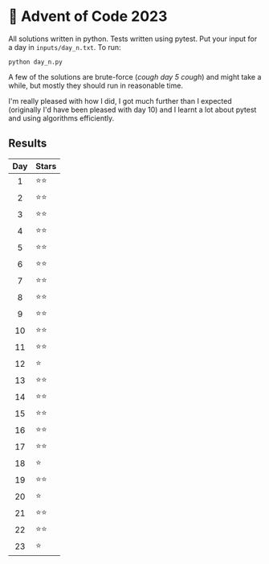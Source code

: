# 🎄 Advent of Code 2023
All solutions written in python. Tests written using pytest. Put your input for a day in `inputs/day_n.txt`. To run:
```
python day_n.py
```
A few of the solutions are brute-force (*cough day 5 cough*) and might take a while, but mostly they should run in reasonable time.

I'm really pleased with how I did, I got much further than I expected (originally I'd have been pleased with day 10) and I learnt a lot about pytest and using algorithms efficiently.

## Results

| Day | Stars |
| :-: | :--- |
| 1   | ⭐⭐ |
| 2   | ⭐⭐ |
| 3   | ⭐⭐ |
| 4   | ⭐⭐ |
| 5   | ⭐⭐ |
| 6   | ⭐⭐ |
| 7   | ⭐⭐ |
| 8   | ⭐⭐ |
| 9   | ⭐⭐ |
| 10  | ⭐⭐ |
| 11  | ⭐⭐ |
| 12  | ⭐   |
| 13  | ⭐⭐ |
| 14  | ⭐⭐ |
| 15  | ⭐⭐ |
| 16  | ⭐⭐ |
| 17  | ⭐⭐ |
| 18  | ⭐   |
| 19  | ⭐⭐ |
| 20  | ⭐   |
| 21  | ⭐⭐ |
| 22  | ⭐⭐ |
| 23  | ⭐   |
